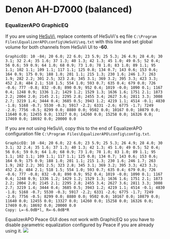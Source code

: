 # Denon AH-D7000 (balanced)
### EqualizerAPO GraphicEQ
If you are using [HeSuVi](https://sourceforge.net/projects/hesuvi/), replace contents of HeSuVi's eq file `C:\Program Files\EqualizerAPO\config\HeSuVi\eq.txt` with this line and set global volume for both channels from HeSuVi UI to **-60**.
```
GraphicEQ: 10 -84; 20 6.0; 22 6.0; 23 5.9; 25 5.3; 26 4.9; 28 4.0; 30 3.1; 32 2.4; 35 1.6; 37 1.3; 40 1.3; 42 1.3; 45 1.0; 49 0.5; 52 0.4; 56 0.6; 59 0.9; 64 1.0; 68 0.9; 73 1.0; 78 1.0; 83 1.0; 89 1.1; 95 1.1; 102 1.1; 109 1.1; 117 1.1; 125 0.8; 134 0.7; 143 0.6; 153 0.6; 164 0.9; 175 0.9; 188 1.0; 201 1.1; 215 1.3; 230 1.6; 246 1.7; 263 1.9; 282 2.2; 301 2.5; 323 2.8; 345 3.1; 369 3.2; 395 3.3; 423 3.3; 452 2.8; 484 2.1; 518 1.5; 554 1.0; 593 0.7; 635 0.4; 679 0.0; 726 -0.6; 777 -0.8; 832 -0.8; 890 0.9; 952 0.4; 1019 -0.0; 1090 0.1; 1167 0.4; 1248 0.9; 1336 1.2; 1429 1.2; 1529 1.3; 1636 1.6; 1751 2.1; 1873 2.2; 2004 2.0; 2145 2.1; 2295 2.8; 2455 3.4; 2627 3.6; 2811 3.3; 3008 2.7; 3219 1.4; 3444 0.4; 3685 0.5; 3943 1.2; 4219 1.1; 4514 -0.1; 4830 -1.8; 5168 -0.7; 5530 -0.3; 5917 -2.2; 6331 -2.6; 6775 -1.7; 7249 -2.0; 7756 -0.5; 8299 0.0; 8880 0.0; 9502 0.0; 10167 0.0; 10879 0.0; 11640 0.0; 12455 0.0; 13327 0.0; 14260 0.0; 15258 0.0; 16326 0.0; 17469 0.0; 18692 0.0; 20000 0.0
```
If you are not using HeSuVi, copy this to the end of EqualizerAPO configuration file `C:\Program Files\EqualizerAPO\config\config.txt`.
```
GraphicEQ: 10 -84; 20 6.0; 22 6.0; 23 5.9; 25 5.3; 26 4.9; 28 4.0; 30 3.1; 32 2.4; 35 1.6; 37 1.3; 40 1.3; 42 1.3; 45 1.0; 49 0.5; 52 0.4; 56 0.6; 59 0.9; 64 1.0; 68 0.9; 73 1.0; 78 1.0; 83 1.0; 89 1.1; 95 1.1; 102 1.1; 109 1.1; 117 1.1; 125 0.8; 134 0.7; 143 0.6; 153 0.6; 164 0.9; 175 0.9; 188 1.0; 201 1.1; 215 1.3; 230 1.6; 246 1.7; 263 1.9; 282 2.2; 301 2.5; 323 2.8; 345 3.1; 369 3.2; 395 3.3; 423 3.3; 452 2.8; 484 2.1; 518 1.5; 554 1.0; 593 0.7; 635 0.4; 679 0.0; 726 -0.6; 777 -0.8; 832 -0.8; 890 0.9; 952 0.4; 1019 -0.0; 1090 0.1; 1167 0.4; 1248 0.9; 1336 1.2; 1429 1.2; 1529 1.3; 1636 1.6; 1751 2.1; 1873 2.2; 2004 2.0; 2145 2.1; 2295 2.8; 2455 3.4; 2627 3.6; 2811 3.3; 3008 2.7; 3219 1.4; 3444 0.4; 3685 0.5; 3943 1.2; 4219 1.1; 4514 -0.1; 4830 -1.8; 5168 -0.7; 5530 -0.3; 5917 -2.2; 6331 -2.6; 6775 -1.7; 7249 -2.0; 7756 -0.5; 8299 0.0; 8880 0.0; 9502 0.0; 10167 0.0; 10879 0.0; 11640 0.0; 12455 0.0; 13327 0.0; 14260 0.0; 15258 0.0; 16326 0.0; 17469 0.0; 18692 0.0; 20000 0.0
Copy: L=-6.0dB*l, R=-6.0dB*R
```
EqualizerAPO Peace GUI does not work with GraphicEQ so you have to disable parametric equalization configured by Peace if you are already using it.
![](https://raw.githubusercontent.com/jaakkopasanen/AutoEq/master/results/SBAF-Serious/headphoncecom/onear/Denon%20AH-D7000%20(balanced)/Denon%20AH-D7000%20(balanced).png)
